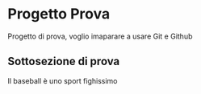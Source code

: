 # Progetto Prova

Progetto di prova, voglio imaparare a usare Git e Github

## Sottosezione di prova

Il baseball è uno sport fighissimo
